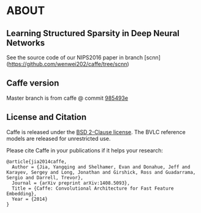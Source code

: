 # ABOUT 
## Learning Structured Sparsity in Deep Neural Networks
See the source code of our NIPS2016 paper in branch [scnn] (https://github.com/wenwei202/caffe/tree/scnn)

## Caffe version
Master branch is from caffe @ commit [985493e](https://github.com/BVLC/caffe/tree/985493e9ce3e8b61e06c072a16478e6a74e3aa5a)

## License and Citation

Caffe is released under the [BSD 2-Clause license](https://github.com/BVLC/caffe/blob/master/LICENSE).
The BVLC reference models are released for unrestricted use.

Please cite Caffe in your publications if it helps your research:

    @article{jia2014caffe,
      Author = {Jia, Yangqing and Shelhamer, Evan and Donahue, Jeff and Karayev, Sergey and Long, Jonathan and Girshick, Ross and Guadarrama, Sergio and Darrell, Trevor},
      Journal = {arXiv preprint arXiv:1408.5093},
      Title = {Caffe: Convolutional Architecture for Fast Feature Embedding},
      Year = {2014}
    }
